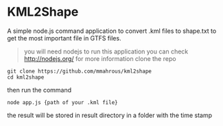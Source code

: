# KML2Shape 
A simple node.js command application to convert .kml files to shape.txt to get the most important file in GTFS files.
> you will need nodejs to run this application you can check http://nodejs.org/ for more information
clone the repo
```
git clone https://github.com/mmahrous/kml2shape
cd kml2shape
```
then run the command 
````
node app.js {path of your .kml file}
````
the result will be stored in result directory in a folder with the time stamp